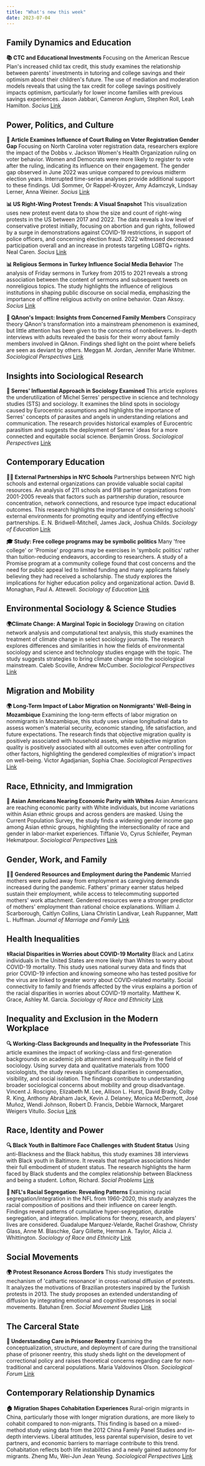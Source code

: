 ```yaml
---
title: "What's new this week"
date: 2023-07-04
---
```


## Family Dynamics and Education

**📚 CTC and Educational Investments** Focusing on the American Rescue Plan's increased child tax credit, this study examines the relationship between parents' investments in tutoring and college savings and their optimism about their children's future. The use of mediation and moderation models reveals that using the tax credit for college savings positively impacts optimism, particularly for lower income families with previous savings experiences. Jason  Jabbari, Cameron  Anglum, Stephen  Roll, Leah  Hamilton. *Socius* [Link](https://doi.org/10.1177/23780231231181899)

## Power, Politics, and Culture

**📰 Article Examines Influence of Court Ruling on Voter Registration Gender Gap** Focusing on North Carolina voter registration data, researchers explore the impact of the Dobbs v. Jackson Women's Health Organization ruling on voter behavior. Women and Democrats were more likely to register to vote after the ruling, indicating its influence on their engagement. The gender gap observed in June 2022 was unique compared to previous midterm election years. Interrupted time-series analyses provide additional support to these findings. Udi  Sommer, Or  Rappel-Kroyzer, Amy  Adamczyk, Lindsay  Lerner, Anna  Weiner. *Socius* [Link](https://doi.org/10.1177/23780231231177157)

**📊 US Right-Wing Protest Trends: A Visual Snapshot** This visualization uses new protest event data to show the size and count of right-wing protests in the US between 2017 and 2022. The data reveals a low level of conservative protest initially, focusing on abortion and gun rights, followed by a surge in demonstrations against COVID-19 restrictions, in support of police officers, and concerning election fraud. 2022 witnessed decreased participation overall and an increase in protests targeting LGBTQ+ rights. Neal  Caren. *Socius* [Link](https://doi.org/10.1177/23780231231181900)

**📊 Religious Sermons in Turkey Influence Social Media Behavior** The analysis of Friday sermons in Turkey from 2015 to 2021 reveals a strong association between the content of sermons and subsequent tweets on nonreligious topics. The study highlights the influence of religious institutions in shaping public discourse on social media, emphasizing the importance of offline religious activity on online behavior. Ozan  Aksoy. *Socius* [Link](https://doi.org/10.1177/23780231231182909)

**👀 QAnon's Impact: Insights from Concerned Family Members** Conspiracy theory QAnon's transformation into a mainstream phenomenon is examined, but little attention has been given to the concerns of nonbelievers. In-depth interviews with adults revealed the basis for their worry about family members involved in QAnon. Findings shed light on the point where beliefs are seen as deviant by others. Meggan M.  Jordan, Jennifer Marie  Whitmer. *Sociological Perspectives* [Link](https://doi.org/10.1177/07311214231181383)

## Insights into Sociological Research

**🔬 Serres' Influential Approach in Sociology Examined** This article explores the underutilization of Michel Serres' perspective in science and technology studies (STS) and sociology. It examines the blind spots in sociology caused by Eurocentric assumptions and highlights the importance of Serres' concepts of parasites and angels in understanding relations and communication. The research provides historical examples of Eurocentric parasitism and suggests the deployment of Serres' ideas for a more connected and equitable social science. Benjamin  Gross. *Sociological Perspectives* [Link](https://doi.org/10.1177/07311214231167174)

## Contemporary Education

**🏫💼 External Partnerships in NYC Schools** Partnerships between NYC high schools and external organizations can provide valuable social capital resources. An analysis of 211 schools and 918 partner organizations from 2001-2005 reveals that factors such as partnership duration, resource concentration, network connections, and resource type impact educational outcomes. This research highlights the importance of considering schools' external environments for promoting equity and identifying effective partnerships. E. N.  Bridwell-Mitchell, James  Jack, Joshua  Childs. *Sociology of Education* [Link](https://doi.org/10.1177/00380407231176541)

**🎓 Study: Free college programs may be symbolic politics** Many 'free college' or 'Promise' programs may be exercises in 'symbolic politics' rather than tuition-reducing endeavors, according to researchers. A study of a Promise program at a community college found that cost concerns and the need for public appeal led to limited funding and many applicants falsely believing they had received a scholarship. The study explores the implications for higher education policy and organizational action. David B.  Monaghan, Paul A.  Attewell. *Sociology of Education* [Link](https://doi.org/10.1177/00380407231183459)

## Environmental Sociology & Science Studies

**🌍Climate Change: A Marginal Topic in Sociology** Drawing on citation network analysis and computational text analysis, this study examines the treatment of climate change in select sociology journals. The research explores differences and similarities in how the fields of environmental sociology and science and technology studies engage with the topic. The study suggests strategies to bring climate change into the sociological mainstream. Caleb  Scoville, Andrew  McCumber. *Sociological Perspectives* [Link](https://doi.org/10.1177/07311214231180554)

## Migration and Mobility

**🌍 Long-Term Impact of Labor Migration on Nonmigrants' Well-Being in Mozambique** Examining the long-term effects of labor migration on nonmigrants in Mozambique, this study uses unique longitudinal data to assess women's material security, economic standing, life satisfaction, and future expectations. The research finds that objective migration quality is positively associated with household assets, while subjective migration quality is positively associated with all outcomes even after controlling for other factors, highlighting the gendered complexities of migration's impact on well-being. Victor  Agadjanian, Sophia  Chae. *Sociological Perspectives* [Link](https://doi.org/10.1177/07311214231180557)

## Race, Ethnicity, and Immigration

**📰 Asian Americans Nearing Economic Parity with Whites** Asian Americans are reaching economic parity with White individuals, but income variations within Asian ethnic groups and across genders are masked. Using the Current Population Survey, the study finds a widening gender income gap among Asian ethnic groups, highlighting the intersectionality of race and gender in labor-market experiences. Tiffanie  Vo, Cyrus  Schleifer, Peyman  Hekmatpour. *Sociological Perspectives* [Link](https://doi.org/10.1177/07311214231177019)

## Gender, Work, and Family

**💼💪 Gendered Resources and Employment during the Pandemic** Married mothers were pulled away from employment as caregiving demands increased during the pandemic. Fathers' primary earner status helped sustain their employment, while access to telecommuting supported mothers' work attachment. Gendered resources were a stronger predictor of mothers' employment than rational choice explanations. William J. Scarborough, Caitlyn Collins, Liana Christin Landivar, Leah Ruppanner, Matt L. Huffman. *Journal of Marriage and Family* [Link](https://doi.org/10.1111/jomf.12926)

## Health Inequalities

**⚕️Racial Disparities in Worries about COVID-19 Mortality** Black and Latinx individuals in the United States are more likely than Whites to worry about COVID-19 mortality. This study uses national survey data and finds that prior COVID-19 infection and knowing someone who has tested positive for the virus are linked to greater worry about COVID-related mortality. Social connectivity to family and friends affected by the virus explains a portion of the racial disparities in worries about COVID-19 mortality. Matthew K.  Grace, Ashley M.  García. *Sociology of Race and Ethnicity* [Link](https://doi.org/10.1177/23326492231184837)

## Inequality and Exclusion in the Modern Workplace

**🔍 Working-Class Backgrounds and Inequality in the Professoriate** This article examines the impact of working-class and first-generation backgrounds on academic job attainment and inequality in the field of sociology. Using survey data and qualitative materials from 1000 sociologists, the study reveals significant disparities in compensation, visibility, and social isolation. The findings contribute to understanding broader sociological concerns about mobility and group disadvantage. Vincent J.  Roscigno, Elizabeth M.  Lee, Allison L.  Hurst, David  Brady, Colby R.  King, Anthony  Abraham Jack, Kevin J.  Delaney, Monica  McDermott, José  Muñoz, Wendi  Johnson, Robert D.  Francis, Debbie  Warnock, Margaret  Weigers Vitullo. *Socius* [Link](https://doi.org/10.1177/23780231231181859)

## Race, Identity and Power

**🔍 Black Youth in Baltimore Face Challenges with Student Status** Using anti-Blackness and the Black habitus, this study examines 38 interviews with Black youth in Baltimore. It reveals that negative associations hinder their full embodiment of student status. The research highlights the harm faced by Black students and the complex relationship between Blackness and being a student. Lofton, Richard. *Social Problems* [Link](https://doi.org/10.1093/socpro/spad033)

**🏈 NFL's Racial Segregation: Revealing Patterns** Examining racial segregation/integration in the NFL from 1960-2020, this study analyzes the racial composition of positions and their influence on career length. Findings reveal patterns of cumulative hyper-segregation, durable segregation, and integration. Implications for theory, research, and players' lives are considered. Guadalupe  Marquez-Velarde, Rachel  Grashow, Christy  Glass, Anne M.  Blaschke, Gary  Gillette, Herman A.  Taylor, Alicia J.  Whittington. *Sociology of Race and Ethnicity* [Link](https://doi.org/10.1177/23326492231182597)

## Social Movements

**🌍 Protest Resonance Across Borders** This study investigates the mechanism of 'cathartic resonance' in cross-national diffusion of protests. It analyzes the motivations of Brazilian protesters inspired by the Turkish protests in 2013. The study proposes an extended understanding of diffusion by integrating emotional and cognitive responses in social movements. Batuhan  Eren. *Social Movement Studies* [Link](https://doi.org/10.1080/14742837.2023.2230140)

## The Carceral State

**🔎 Understanding Care in Prisoner Reentry** Examining the conceptualization, structure, and deployment of care during the transitional phase of prisoner reentry, this study sheds light on the development of correctional policy and raises theoretical concerns regarding care for non-traditional and carceral populations. Maria Valdovinos Olson. *Sociological Forum* [Link](https://doi.org/10.1111/socf.12936)

## Contemporary Relationship Dynamics

**🏠 Migration Shapes Cohabitation Experiences** Rural-origin migrants in China, particularly those with longer migration durations, are more likely to cohabit compared to non-migrants. This finding is based on a mixed-method study using data from the 2012 China Family Panel Studies and in-depth interviews. Liberal attitudes, less parental supervision, desire to vet partners, and economic barriers to marriage contribute to this trend. Cohabitation reflects both life instabilities and a newly gained autonomy for migrants. Zheng  Mu, Wei-Jun Jean  Yeung. *Sociological Perspectives* [Link](https://doi.org/10.1177/07311214231180559)